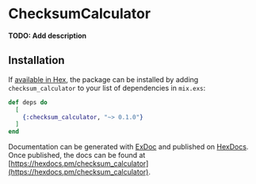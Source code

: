# ChecksumCalculator

**TODO: Add description**

## Installation

If [available in Hex](https://hex.pm/docs/publish), the package can be installed
by adding `checksum_calculator` to your list of dependencies in `mix.exs`:

```elixir
def deps do
  [
    {:checksum_calculator, "~> 0.1.0"}
  ]
end
```

Documentation can be generated with [ExDoc](https://github.com/elixir-lang/ex_doc)
and published on [HexDocs](https://hexdocs.pm). Once published, the docs can
be found at [https://hexdocs.pm/checksum_calculator](https://hexdocs.pm/checksum_calculator).

